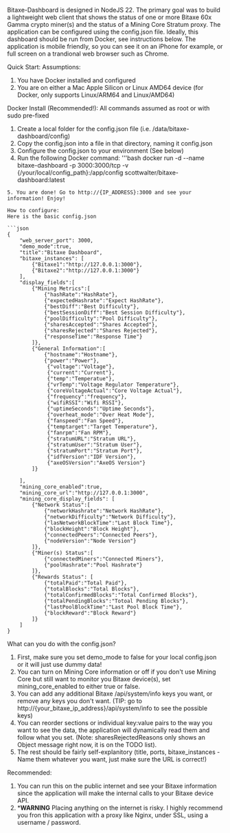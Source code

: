 Bitaxe-Dashboard is designed in NodeJS 22. The primary goal was to build a lightweight web client that shows the status of one or more Bitaxe 60x Gamma crypto miner(s) and the status of a Mining Core Stratum proxy.
The application can be configured using the config.json file. Ideally, this dashboard should be run from Docker, see instructions below.
The application is mobile friendly, so you can see it on an iPhone for example, or full screen on a trandional web browser such as Chrome.

Quick Start:
Assumptions:
1. You have Docker installed and configured
2. You are on either a Mac Apple Silicon or Linux AMD64 device (for Docker, only supports Linux/ARM64 and Linux/AMD64)

Docker Install (Recommended!): All commands assumed as root or with sudo pre-fixed
1. Create a local folder for the config.json file (i.e. /data/bitaxe-dashboard/config)
2. Copy the config.json into a file in that directory, naming it config.json
3. Configure the config.json to your environment (See below)
4. Run the following Docker command: 
'''bash
docker run -d --name bitaxe-dashboard -p 3000:3000/tcp -v {/your/local/config_path}:/app/config scottwalter/bitaxe-dashboard:latest
```
5. You are done! Go to http://{IP_ADDRESS}:3000 and see your information! Enjoy!

How to configure:
Here is the basic config.json

```json
{
    "web_server_port": 3000,
    "demo_mode":true,
    "title":"Bitaxe Dashboard",
    "bitaxe_instances": [
        {"Bitaxe1":"http://127.0.0.1:3000"},
        {"Bitaxe2":"http://127.0.0.1:3000"}
    ],
    "display_fields":[
        {"Mining Metrics":[
            {"hashRate":"HashRate"},
            {"expectedHashrate":"Expect HashRate"},
            {"bestDiff":"Best Difficulty"},
            {"bestSessionDiff":"Best Session Difficulty"},
            {"poolDifficulty":"Pool Difficulty"},
            {"sharesAccepted":"Shares Accepted"},
            {"sharesRejected":"Shares Rejected"},
            {"responseTime":"Response Time"}
        ]},
        {"General Information":[
            {"hostname":"Hostname"},
            {"power":"Power"},
             {"voltage":"Voltage"},
             {"current":"Current"},
             {"temp":"Temperatue"},
             {"vrTemp":"Voltage Regulator Temperature"},
             {"coreVoltageActual":"Core Voltage Actual"},
             {"frequency":"frequency"},
             {"wifiRSSI":"Wifi RSSI"},
             {"uptimeSeconds":"Uptime Seconds"},
             {"overheat_mode":"Over Heat Mode"},
             {"fanspeed":"Fan Speed"},
             {"temptarget":"Target Temperature"},
             {"fanrpm":"Fan RPM"},
             {"stratumURL":"Stratum URL"},
             {"stratumUser":"Stratum User"},
             {"stratumPort":"Stratum Port"},
             {"idfVersion":"IDF Version"},
             {"axeOSVersion":"AxeOS Version"}
        ]}
        
    ],
    "mining_core_enabled":true,
    "mining_core_url":"http://127.0.0.1:3000",
    "mining_core_display_fields": [
        {"Network Status":[
            {"networkHashrate":"Network HashRate"},
            {"networkDifficulty":"Network Difficulty"},
            {"lasNetworkBlockTime":"Last Block Time"},
            {"blockHeight":"Block Height"},
            {"connectedPeers":"Connected Peers"},
            {"nodeVersion":"Node Version"}
        ]},
        {"Miner(s) Status":[
            {"connectedMiners":"Connected Miners"},
            {"poolHashrate":"Pool Hashrate"}
        ]},
        {"Rewards Status": [
            {"totalPaid":"Total Paid"},
            {"totalBlocks":"Total Blocks"},
            {"totalConfirmedBlocks":"Total Confirmed Blocks"},
            {"totalPendingBlocks":"Totoal Pending Blocks"},
            {"lastPoolBlockTime":"Last Pool Block Time"},
            {"blockReward":"Block Reward"}
        ]}
    ]
}
```
What can you do with the config.json?
1. First, make sure you set demo_mode to false for your local config.json or it will just use dummy data!
2. You can turn on Mining Core information or off if you don't use Mining Core but still want to monitor you Bitaxe device(s), set mining_core_enabled to either true or false.
3. You can add any additional Bitaxe /api/system/info keys you want, or remove any keys you don't want. (TIP: go to http://{your_bitaxe_ip_address}/api/system/info to see the possible keys)
4. You can reorder sections or individual key:value pairs to the way you want to see the data, the application will dynamically read them and follow what you set. (Note: sharesRejectedReasons only shows an Object message right now, it is on the TODO list).
5. The rest should be fairly self-explanitory (title, ports, bitaxe_instances - Name them whatever you want, just make sure the URL is correct!)

Recommended:
1. You can run this on the public internet and see your Bitaxe information since the application will make the internal calls to your Bitaxe device API.
2. ***WARNING** Placing anything on the internet is risky. I highly recommend you fron this application with a proxy like Nginx, under SSL, using a username / password.
